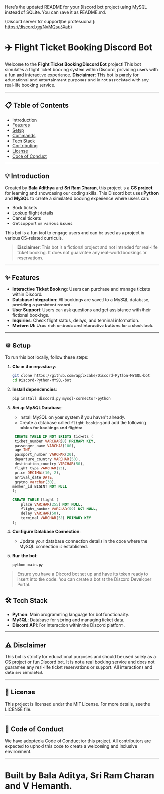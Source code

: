 Here’s the updated README for your Discord bot project using MySQL instead of SQLite. You can save it as README.md.

(Discord server for support[be professional]: https://discord.gg/NvMQsu8Xab)
# ✈️ Flight Ticket Booking Discord Bot

Welcome to the **Flight Ticket Booking Discord Bot** project! This bot simulates a flight ticket booking system within Discord, providing users with a fun and interactive experience. **Disclaimer**: This bot is purely for educational and entertainment purposes and is not associated with any real-life booking service.

---

## 📋 Table of Contents
- [Introduction](#-introduction)
- [Features](#-features)
- [Setup](#-setup)
- [Commands](#-commands)
- [Tech Stack](#-tech-stack)
- [Contributing](#-contributing)
- [License](#-license)
- [Code of Conduct](#-code-of-conduct)

---

## 💡 Introduction

Created by **Bala Adithya** and **Sri Ram Charan**, this project is a **CS project** for learning and showcasing our coding skills. This Discord bot uses **Python** and **MySQL** to create a simulated booking experience where users can:
- Book tickets
- Lookup flight details
- Cancel tickets
- Get support on various issues

This bot is a fun tool to engage users and can be used as a project in various CS-related curricula.

> **Disclaimer**: This bot is a fictional project and not intended for real-life ticket booking. It does not guarantee any real-world bookings or reservations.

---

## ✨ Features

- **Interactive Ticket Booking**: Users can purchase and manage tickets within Discord.
- **Database Integration**: All bookings are saved to a MySQL database, providing a persistent record.
- **User Support**: Users can ask questions and get assistance with their fictional bookings.
- **Inquiries**: Check flight status, delays, and terminal information.
- **Modern UI**: Uses rich embeds and interactive buttons for a sleek look.

---

## ⚙️ Setup

To run this bot locally, follow these steps:

1. **Clone the repository**:
   ```bash
   git clone https://github.com/applxcake/Discord-Python-MYSQL-bot
   cd Discord-Python-MYSQL-bot
   ```

2. **Install dependencies**:
   ```bash
   pip install discord.py mysql-connector-python
   ```

3. **Setup MySQL Database**:
   - Install MySQL on your system if you haven't already.
   - Create a database called `flight_booking` and add the following tables for bookings and flights:

   ```sql
    CREATE TABLE IF NOT EXISTS tickets (
    ticket_number VARCHAR(8) PRIMARY KEY,
    passenger_name VARCHAR(100),
    age INT,
    passport_number VARCHAR(20),
    departure_country VARCHAR(50),
    destination_country VARCHAR(50),
    flight_type VARCHAR(20),
    price DECIMAL(10, 2),
    arrival_date DATE,
    grptno varchar(30),
   member_id BIGINT NOT NULL
   );

   CREATE TABLE flight (
       place VARCHAR(255) NOT NULL,
       flight_number VARCHAR(50) NOT NULL,
       delay VARCHAR(50),
       terminal VARCHAR(50) PRIMARY KEY
   );
   ```

4. **Configure Database Connection**:
   - Update your database connection details in the code where the MySQL connection is established.

5. **Run the bot**:
   ```bash
   python main.py
   ```

> Ensure you have a Discord bot set up and have its token ready to insert into the code. You can create a bot at the Discord Developer Portal.

## 🛠️ Tech Stack

- **Python**: Main programming language for bot functionality.
- **MySQL**: Database for storing and managing ticket data.
- **Discord API**: For interaction within the Discord platform.

---

## ⚠️ Disclaimer

This bot is strictly for educational purposes and should be used solely as a CS project or fun Discord bot. It is not a real booking service and does not guarantee any real-life ticket reservations or support. All interactions and data are simulated.

---

## 📝 License

This project is licensed under the MIT License. For more details, see the LICENSE file.

---

## 📜 Code of Conduct

We have adopted a Code of Conduct for this project. All contributors are expected to uphold this code to create a welcoming and inclusive environment.

---

# Built by Bala Aditya, Sri Ram Charan and V Hemanth.
